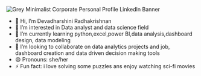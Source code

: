 
![Grey Minimalist Corporate Personal Profile LinkedIn Banner](https://github.com/user-attachments/assets/ab10e620-2a49-4f39-9d8c-b62e486989ca)

- 👋 Hi, I’m Devadharshini Radhakrishnan
- 👀 I’m interested in Data analyst and data science field 
- 🌱 I’m currently learning python,excel,power BI,data analysis,dashboard design, data modeling
- 💞️ I’m looking to collaborate on data analytics projects and job, dashboard creation and data driven decision making tools
- 😄 Pronouns: she/her
- ⚡ Fun fact: i love solving some puzzles ans enjoy watching sci-fi movies

<!---
Devadharshini06-R/Devadharshini06-R is a ✨ special ✨ repository because its `README.md` (this file) appears on your GitHub profile.
You can click the Preview link to take a look at your changes.
--->
